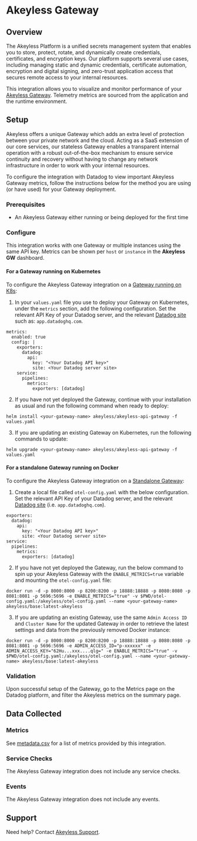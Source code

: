 # Akeyless Gateway

## Overview

The Akeyless Platform is a unified secrets management system that enables you to store, protect, rotate, and dynamically create credentials, certificates, and encryption keys. Our platform supports several use cases, including managing static and dynamic credentials, certificate automation, encryption and digital signing, and zero-trust application access that secures remote access to your internal resources.

This integration allows you to visualize and monitor performance of your [Akeyless Gateway][2]. Telemetry metrics are sourced from the application and the runtime environment.

## Setup

Akeyless offers a unique Gateway which adds an extra level of protection between your private network and the cloud. Acting as a SaaS extension of our core services, our stateless Gateway enables a transparent internal operation with a robust out-of-the-box mechanism to ensure service continuity and recovery without having to change any network infrastructure in order to work with your internal resources.

To configure the integration with Datadog to view important Akeyless Gateway metrics, follow the instructions below for the method you are using (or have used) for your Gateway deployment.

### Prerequisites
- An Akeyless Gateway either running or being deployed for the first time

### Configure

This integration works with one Gateway or multiple instances using the same API key. Metrics can be shown per `host` or `instance` in the **Akeyless GW** dashboard.

#### For a Gateway running on Kubernetes

To configure the Akeyless Gateway integration on a [Gateway running on K8s][3]:

1. In your `values.yaml` file you use to deploy your Gateway on Kubernetes, under the `metrics` section, add the following configuration. Set the relevant API Key of your Datadog server, and the relevant [Datadog site][1] such as: `app.datadoghq.com`.

```
metrics:
  enabled: true  
  config: |
    exporters:    
      datadog:
        api:
          key: "<Your Datadog API key>"
          site: <Your Datadog server site>         
    service:
      pipelines:
        metrics:
          exporters: [datadog]
```

2. If you have not yet deployed the Gateway, continue with your installation as usual and run the following command when ready to deploy:

```
helm install <your-gateway-name> akeyless/akeyless-api-gateway -f values.yaml
```

3. If you are updating an existing Gateway on Kubernetes, run the following commands to update:

```
helm upgrade <your-gateway-name> akeyless/akeyless-api-gateway -f values.yaml
```

#### For a standalone Gateway running on Docker

To configure the Akeyless Gateway integration on a [Standalone Gateway](https://docs.akeyless.io/docs/install-and-configure-the-gateway):

1. Create a local file called `otel-config.yaml` with the below configuration. Set the relevant API Key of your Datadog server, and the relevant [Datadog site][1] (i.e. `app.datadoghq.com`).

```
exporters:
  datadog:
    api:
      key: "<Your Datadog API key>"
      site: <Your Datadog server site>
service:
  pipelines:
    metrics:
      exporters: [datadog]
```

2. If you have not yet deployed the Gateway, run the below command to spin up your Akeyless Gateway with the `ENABLE_METRICS=true` variable and mounting the `otel-config.yaml` file:

```
docker run -d -p 8000:8000 -p 8200:8200 -p 18888:18888 -p 8080:8080 -p 8081:8081 -p 5696:5696 -e ENABLE_METRICS="true" -v $PWD/otel-config.yaml:/akeyless/otel-config.yaml --name <your-gateway-name> akeyless/base:latest-akeyless
```
3. If you are updating an existing Gateway, use the same `Admin Access ID` and `Cluster Name` for the updated Gateway in order to retrieve the latest settings and data from the previously removed Docker instance:

```
docker run -d -p 8000:8000 -p 8200:8200 -p 18888:18888 -p 8080:8080 -p 8081:8081 -p 5696:5696 -e ADMIN_ACCESS_ID="p-xxxxxx" -e ADMIN_ACCESS_KEY="62Hu...xxx....qlg=" -e ENABLE_METRICS="true" -v $PWD/otel-config.yaml:/akeyless/otel-config.yaml --name <your-gateway-name> akeyless/base:latest-akeyless
```

### Validation

Upon successful setup of the Gateway, go to the Metrics page on the Datadog platform, and filter the Akeyless metrics on the summary page.

## Data Collected

### Metrics

See [metadata.csv][6] for a list of metrics provided by this integration.

### Service Checks

The Akeyless Gateway integration does not include any service checks.

### Events

The Akeyless Gateway integration does not include any events.

## Support

Need help? Contact [Akeyless Support][7].


[1]: https://docs.datadoghq.com/getting_started/site/
[2]: https://docs.akeyless.io/docs/api-gw
[3]: https://docs.akeyless.io/docs/gateway-k8s
[4]: https://docs.akeyless.io/docs/install-and-configure-the-gateway
[5]: https://app.datadoghq.com/metric/explorer
[6]: https://github.com/DataDog/integrations-extras/blob/master/akeyless_gateway/metadata.csv
[7]: mailto:support@akeyless.io
